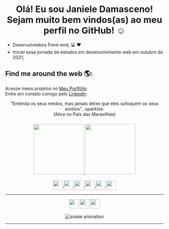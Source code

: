 # <h1 align="center"> Olá! Eu sou Janiele Damasceno! <br> Sejam muito bem vindos(as) ao meu perfil no GitHub! :relaxed: </h1>

- Desenvolvedora Front-end; :computer: :heart:
- Iniciei essa jornada de estudos em desenvolvimento web em outubro de 2021;

## Find me around the web 🌎: <a href="https://github.com/janieledamasceno"></a>

Acesse meus projetos no <a href="https://janieledamasceno-site.vercel.app/"> Meu Portfólio</a> <br>
Entre em contato comigo pelo <a href="https://www.linkedin.com/in/janiele-damasceno-bispo-40695b192/"> LinkedIn</a>

<div align="center"
- <h3> “Entenda os seus medos, mas jamais deixe que eles sufoquem os seus sonhos”. :sparkles: <br> (Alice no País das Maravilhas) <h3>
  </div>

<div align="center">
  <a href="https://github.com/janieledamasceno">
  <img height="160em" src="https://github-readme-stats.vercel.app/api?username=janieledamasceno&show_icons=true&theme=midnight-purple&include_all_commits=true&count_private=true"/>
  <img height="160em" src="https://github-readme-stats.vercel.app/api/top-langs/?username=janieledamasceno&layout=compact&langs_count=7&theme=midnight-purple"/>
</div>

<div align="center"><br>
  <img align="center" height="30" src="https://img.shields.io/badge/HTML5-E34F26?style=for-the-badge&logo=html5&logoColor=white">
  <img align="center" height="30" src="https://img.shields.io/badge/CSS3-1572B6?style=for-the-badge&logo=css3&logoColor=white">
  <img align="center" height="30" src="https://img.shields.io/badge/JavaScript-F7DF1E?style=for-the-badge&logo=javascript&logoColor=black">
  <img align="center" height="30" src="https://img.shields.io/badge/Git-E34F26?style=for-the-badge&logo=git&logoColor=white">
   <img align="center" height="30" src="https://img.shields.io/badge/Bootstrap-563D7C?style=for-the-badge&logo=bootstrap&logoColor=white">
   <img align="center" height="30" src="https://img.shields.io/badge/Visual_Studio_Code-0078D4?style=for-the-badge&logo=visual%20studio%20code&logoColor=white">
</div>
<hr>
<div align="center">
    <a href="https://github.com/janieledamasceno" alt="github" target="_blank"> <img height="30" <img src="https://img.shields.io/badge/GitHub-100000?style=for-the-badge&logo=github&logoColor=white"></a>
    <a href="https://www.linkedin.com/in/janiele-damasceno-bispo-40695b192/" target="_blank" style='align:center'><img height="30" src="https://img.shields.io/badge/LinkedIn-0077B5?style=for-the-badge&logo=linkedin&logoColor=white&link=https://www.linkedin.com/in/janiele-damasceno-bispo-40695b192//)](https://www.linkedin.com/in/janiele-damasceno-bispo-40695b192/)"_blank"></a>
      <a href="mailto:"janieledamasceno97@gmail.com" "alt="gmail" target="_blank"> <img height="30" <img src="https://img.shields.io/badge/Gmail-D14836?style=for-the-badge&logo=gmail&logoColor=white& mailto:"janieledamasceno97@gmail.com"></a>
  
  ![snake animation](https://github.com/janieledamasceno/janieledamasceno/blob/output/github-contribution-grid-snake.svg)
 <hr>
